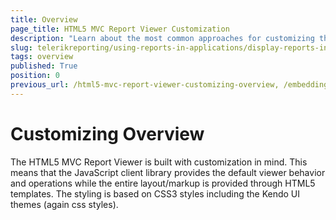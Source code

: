 ```yaml
---
title: Overview
page_title: HTML5 MVC Report Viewer Customization
description: "Learn about the most common approaches for customizing the appearance and behavior of the HTML5 MVC Report Viewer in Telerik Reporting."
slug: telerikreporting/using-reports-in-applications/display-reports-in-applications/web-application/html5-asp.net-mvc-report-viewer/customizing/overview
tags: overview
published: True
position: 0
previous_url: /html5-mvc-report-viewer-customizing-overview, /embedding-reports/display-reports-in-applications/web-application/html5-asp.net-mvc-report-viewer/customizing/
---
```


# Customizing Overview

The HTML5 MVC Report Viewer is built with customization in mind. This means that the JavaScript client library provides the default viewer behavior and operations while the entire layout/markup is provided through HTML5 templates. The styling is based on CSS3 styles including the Kendo UI themes (again css styles). 
